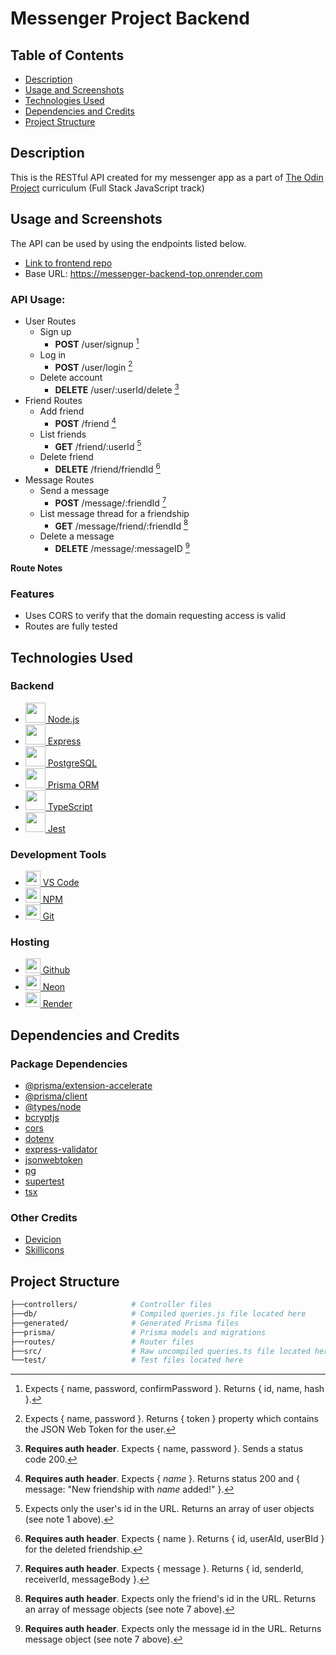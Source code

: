 # Messenger Project Backend

## Table of Contents

- [Description](#description)
- [Usage and Screenshots](#usage-and-screenshots)
- [Technologies Used](#technologies-used)
- [Dependencies and Credits](#dependencies-and-credits)
- [Project Structure](#project-structure)

## Description

This is the RESTful API created for my messenger app as a part of [The Odin Project](https://www.theodinproject.com) curriculum (Full Stack JavaScript track)

## Usage and Screenshots

The API can be used by using the endpoints listed below.

- [Link to frontend repo](https://github.com/aRav3n/messenger_frontend_TOP)
- Base URL: https://messenger-backend-top.onrender.com

### API Usage:

- User Routes
  - Sign up
    - **POST** /user/signup [^1]
  - Log in
    - **POST** /user/login [^2]
  - Delete account
    - **DELETE** /user/:userId/delete [^3]
- Friend Routes
  - Add friend
    - **POST** /friend [^4]
  - List friends
    - **GET** /friend/:userId [^5]
  - Delete friend
    - **DELETE** /friend/friendId [^6]
- Message Routes
  - Send a message
    - **POST** /message/:friendId [^7]
  - List message thread for a friendship
    - **GET** /message/friend/:friendId [^8]
  - Delete a message
    - **DELETE** /message/:messageID [^9]

**Route Notes**
[^1]: Expects { name, password, confirmPassword }. Returns { id, name, hash }.
[^2]: Expects { name, password }. Returns { token } property which contains the JSON Web Token for the user.
[^3]: **Requires auth header**. Expects { name, password }. Sends a status code 200.
[^4]: **Requires auth header**. Expects { _name_ }. Returns status 200 and { message: "New friendship with _name_ added!" }.
[^5]: Expects only the user's id in the URL. Returns an array of user objects (see note 1 above).
[^6]: **Requires auth header**. Expects { name }. Returns { id, userAId, userBId } for the deleted friendship.
[^7]: **Requires auth header**. Expects { message }. Returns { id, senderId, receiverId, messageBody }.
[^8]: **Requires auth header**. Expects only the friend's id in the URL. Returns an array of message objects (see note 7 above).
[^9]: **Requires auth header**. Expects only the message id in the URL. Returns message object (see note 7 above).

### Features
- Uses CORS to verify that the domain requesting access is valid
- Routes are fully tested

## Technologies Used

### Backend          
- <a href="https://nodejs.org"><img src="https://cdn.jsdelivr.net/gh/devicons/devicon@latest/icons/nodejs/nodejs-original.svg" style="height: 2rem; width: auto;"> Node.js</a>
- <a href="https://expressjs.com/"><img src="https://cdn.jsdelivr.net/gh/devicons/devicon@latest/icons/express/express-original.svg" style="height: 2rem; width: auto;"> Express</a>
- <a href="https://www.postgresql.org/"><img src="https://cdn.jsdelivr.net/gh/devicons/devicon@latest/icons/postgresql/postgresql-original.svg" style="height: 2rem; width: auto;"/> PostgreSQL</a>
- <a href="https://www.prisma.io/"><img src="https://skillicons.dev/icons?i=prisma" style="height: 2rem; width: auto;"/> Prisma ORM</a>
- <a href="https://www.typescriptlang.org/"><img src="https://cdn.jsdelivr.net/gh/devicons/devicon@latest/icons/typescript/typescript-original.svg" style="height: 2rem; width: auto;"/> TypeScript</a>
- <a href="https://jestjs.io/"><img src="https://cdn.jsdelivr.net/gh/devicons/devicon@latest/icons/jest/jest-plain.svg" style="height: 2rem; width: auto;"/> Jest</a>

### Development Tools

- <a href="https://code.visualstudio.com/"><img src="https://cdn.jsdelivr.net/gh/devicons/devicon@latest/icons/vscode/vscode-original.svg" style="height: 24px; width: auto;"/> VS Code</a>
- <a href="https://www.npmjs.com/"><img src="https://cdn.jsdelivr.net/gh/devicons/devicon@latest/icons/npm/npm-original.svg" style="height: 24px; width: auto;"/> NPM</a>
- <a href="https://git-scm.com/"><img src="https://cdn.jsdelivr.net/gh/devicons/devicon@latest/icons/git/git-original.svg" style="height: 24px; width: auto;"/> Git</a>

### Hosting

- <a href="https://github.com/"><img src="https://cdn.jsdelivr.net/gh/devicons/devicon@latest/icons/github/github-original.svg" style="height: 24px; width: auto;"/> Github</a>
- <a href="https://neon.com/"><img src="https://neon.com/brand/neon-logomark-light-color.svg" style="height: 24px; width: auto;"/> Neon</a>
- <a href="https://render.com/"><img src="https://render.com/icon.svg" style="height: 24px; width: auto;"/> Render</a>


## Dependencies and Credits

### Package Dependencies

- [@prisma/extension-accelerate](https://www.npmjs.com/package/@prisma/extension-accelerate)
- [@prisma/client](https://www.npmjs.com/package/@prisma/client)
- [@types/node](https://www.npmjs.com/package/@types/node)
- [bcryptjs](https://www.npmjs.com/package/bcryptjs)
- [cors](https://www.npmjs.com/package/cors)
- [dotenv](https://www.npmjs.com/package/dotenv)
- [express-validator](https://www.npmjs.com/package/express-validator)
- [jsonwebtoken](https://www.npmjs.com/package/jsonwebtoken)
- [pg](https://www.npmjs.com/package/pg)
- [supertest](https://www.npmjs.com/package/supertest)
- [tsx](https://www.npmjs.com/package/tsx)

### Other Credits

- [Devicion](https://devicon.dev/)
- [Skillicons](https://skillicons.dev/)

## Project Structure

```bash
├──controllers/            # Controller files
├──db/                     # Compiled queries.js file located here
├──generated/              # Generated Prisma files
├──prisma/                 # Prisma models and migrations
├──routes/                 # Router files
├──src/                    # Raw uncompiled queries.ts file located here
└──test/                   # Test files located here
```
